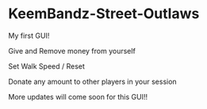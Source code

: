 # KeemBandz-Street-Outlaws

My first GUI!

Give and Remove money from yourself

Set Walk Speed / Reset

Donate any amount to other players in your session


More updates will come soon for this GUI!!
